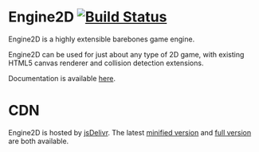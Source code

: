 # Engine2D [![Build Status](https://travis-ci.org/jackdalton/engine2d.svg?branch=master)](https://travis-ci.org/jackdalton/engine2d)
Engine2D is a highly extensible barebones game engine.

Engine2D can be used for just about any type of 2D game, with existing HTML5 canvas renderer and collision detection extensions.

Documentation is available [here](https://jackdalton.github.io/engine2d/main).

# CDN

Engine2D is hosted by [jsDelivr](http://www.jsdelivr.com/). The latest [minified version](https://cdn.jsdelivr.net/engine2d/latest/engine2d.min.js) and [full version](https://cdn.jsdelivr.net/engine2d/latest/engine2d.js) are both available.
